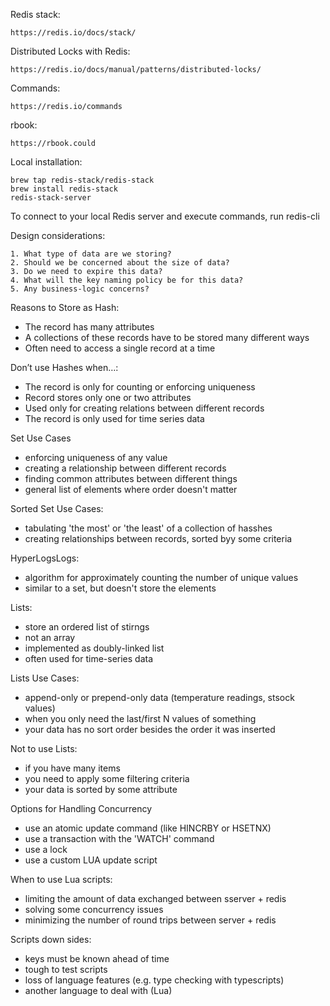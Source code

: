 Redis stack:
```
https://redis.io/docs/stack/
```
Distributed Locks with Redis:
```
https://redis.io/docs/manual/patterns/distributed-locks/
```
Commands:
```
https://redis.io/commands
```
rbook:
```
https://rbook.could
```
Local installation:
```
brew tap redis-stack/redis-stack
brew install redis-stack
redis-stack-server
```
To connect to your local Redis server and execute commands, run redis-cli

Design considerations:
```
1. What type of data are we storing?
2. Should we be concerned about the size of data?
3. Do we need to expire this data?
4. What will the key naming policy be for this data?
5. Any business-logic concerns?
```

Reasons to Store as Hash:
- The record has many attributes
- A collections of these records have to be stored many different ways
- Often need to access a single record at a time

Don’t use Hashes when…:
- The record is only for counting or enforcing uniqueness
- Record stores only one or two attributes
- Used only for creating relations between different records
- The record is only used for time series data

Set Use Cases
- enforcing uniqueness of any value
- creating a relationship between different records
- finding common attributes between different things
- general list of elements where order doesn't matter

Sorted Set Use Cases:
- tabulating 'the most' or 'the least' of a collection of hasshes
- creating relationships between records, sorted byy some criteria

HyperLogsLogs:
- algorithm for approximately counting the number of unique values
- similar to a set, but doesn't store the elements

Lists:
- store an ordered list of stirngs
- not an array
- implemented as doubly-linked list
- often used for time-series data

Lists Use Cases:
- append-only or prepend-only data (temperature readings, stsock values)
- when you only need the last/first N values of something
- your data has no sort order besides the order it was inserted

Not to use Lists:
- if you have many items
- you need to apply some filtering criteria
- your data is sorted by some attribute

Options for Handling Concurrency
- use an atomic update command (like HINCRBY or HSETNX)
- use a transaction with the 'WATCH' command
- use a lock
- use a custom LUA update script

When to use Lua scripts:
- limiting the amount of data exchanged between sserver + redis
- solving some concurrency issues
- minimizing the number of round trips between server + redis

Scripts down sides:
- keys must be known ahead of time
- tough to test scripts
- loss of language features (e.g. type checking with typescripts)
- another language to deal with (Lua)




